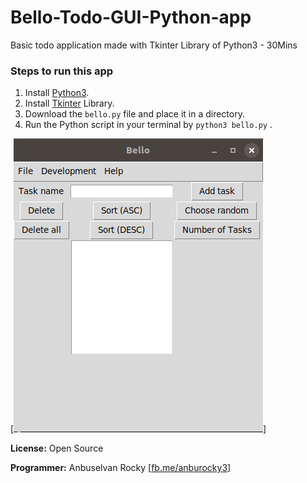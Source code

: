 # Bello-Todo-GUI-Python-app
Basic todo application made with Tkinter Library of Python3 - 30Mins
<h3>Steps to run this app</h3>
<ol>
	<li>Install <a href="https://www.python.org/downloads/">Python3</a>.</li>
	<li>Install <a href="https://docs.python.org/3/library/tkinter.html">Tkinter</a> Library.</li>
	<li>Download the <code>bello.py</code> file and place it in a directory.</li>
	<li>Run the Python script in your terminal by <code>python3 bello.py</code> .</li>
</ol>

[![Bello Todo app](https://raw.githubusercontent.com/anburocky3/Bello-Todo-GUI-Python-app/master/Screenshot.png)]


<p><strong>License:</strong> Open Source</p>
<p><strong>Programmer:</strong> Anbuselvan Rocky [<a href="https:fb.me/anburocky3" target="_blank">fb.me/anburocky3</a>]</p>
